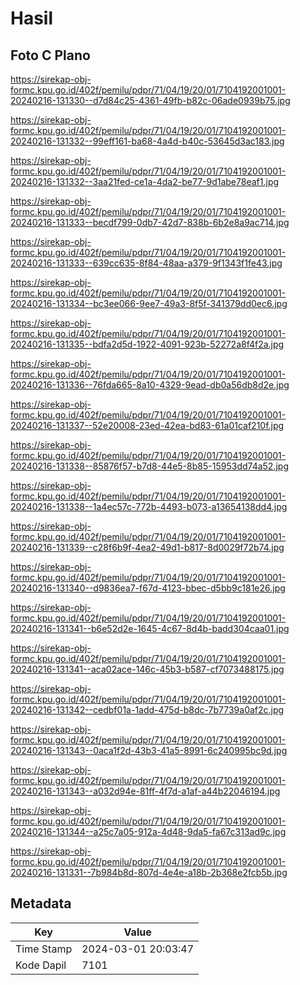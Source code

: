 # Hasil

## Foto C Plano

https://sirekap-obj-formc.kpu.go.id/402f/pemilu/pdpr/71/04/19/20/01/7104192001001-20240216-131330--d7d84c25-4361-49fb-b82c-06ade0939b75.jpg

https://sirekap-obj-formc.kpu.go.id/402f/pemilu/pdpr/71/04/19/20/01/7104192001001-20240216-131332--99eff161-ba68-4a4d-b40c-53645d3ac183.jpg

https://sirekap-obj-formc.kpu.go.id/402f/pemilu/pdpr/71/04/19/20/01/7104192001001-20240216-131332--3aa21fed-ce1a-4da2-be77-9d1abe78eaf1.jpg

https://sirekap-obj-formc.kpu.go.id/402f/pemilu/pdpr/71/04/19/20/01/7104192001001-20240216-131333--becdf799-0db7-42d7-838b-6b2e8a9ac714.jpg

https://sirekap-obj-formc.kpu.go.id/402f/pemilu/pdpr/71/04/19/20/01/7104192001001-20240216-131333--639cc635-8f84-48aa-a379-9f1343f1fe43.jpg

https://sirekap-obj-formc.kpu.go.id/402f/pemilu/pdpr/71/04/19/20/01/7104192001001-20240216-131334--bc3ee066-9ee7-49a3-8f5f-341379dd0ec6.jpg

https://sirekap-obj-formc.kpu.go.id/402f/pemilu/pdpr/71/04/19/20/01/7104192001001-20240216-131335--bdfa2d5d-1922-4091-923b-52272a8f4f2a.jpg

https://sirekap-obj-formc.kpu.go.id/402f/pemilu/pdpr/71/04/19/20/01/7104192001001-20240216-131336--76fda665-8a10-4329-9ead-db0a56db8d2e.jpg

https://sirekap-obj-formc.kpu.go.id/402f/pemilu/pdpr/71/04/19/20/01/7104192001001-20240216-131337--52e20008-23ed-42ea-bd83-61a01caf210f.jpg

https://sirekap-obj-formc.kpu.go.id/402f/pemilu/pdpr/71/04/19/20/01/7104192001001-20240216-131338--85876f57-b7d8-44e5-8b85-15953dd74a52.jpg

https://sirekap-obj-formc.kpu.go.id/402f/pemilu/pdpr/71/04/19/20/01/7104192001001-20240216-131338--1a4ec57c-772b-4493-b073-a13654138dd4.jpg

https://sirekap-obj-formc.kpu.go.id/402f/pemilu/pdpr/71/04/19/20/01/7104192001001-20240216-131339--c28f6b9f-4ea2-49d1-b817-8d0029f72b74.jpg

https://sirekap-obj-formc.kpu.go.id/402f/pemilu/pdpr/71/04/19/20/01/7104192001001-20240216-131340--d9836ea7-f67d-4123-bbec-d5bb9c181e26.jpg

https://sirekap-obj-formc.kpu.go.id/402f/pemilu/pdpr/71/04/19/20/01/7104192001001-20240216-131341--b6e52d2e-1645-4c67-8d4b-badd304caa01.jpg

https://sirekap-obj-formc.kpu.go.id/402f/pemilu/pdpr/71/04/19/20/01/7104192001001-20240216-131341--aca02ace-146c-45b3-b587-cf7073488175.jpg

https://sirekap-obj-formc.kpu.go.id/402f/pemilu/pdpr/71/04/19/20/01/7104192001001-20240216-131342--cedbf01a-1add-475d-b8dc-7b7739a0af2c.jpg

https://sirekap-obj-formc.kpu.go.id/402f/pemilu/pdpr/71/04/19/20/01/7104192001001-20240216-131343--0aca1f2d-43b3-41a5-8991-6c240995bc9d.jpg

https://sirekap-obj-formc.kpu.go.id/402f/pemilu/pdpr/71/04/19/20/01/7104192001001-20240216-131343--a032d94e-81ff-4f7d-a1af-a44b22046194.jpg

https://sirekap-obj-formc.kpu.go.id/402f/pemilu/pdpr/71/04/19/20/01/7104192001001-20240216-131344--a25c7a05-912a-4d48-9da5-fa67c313ad9c.jpg

https://sirekap-obj-formc.kpu.go.id/402f/pemilu/pdpr/71/04/19/20/01/7104192001001-20240216-131331--7b984b8d-807d-4e4e-a18b-2b368e2fcb5b.jpg


## Metadata

| Key        | Value               |
| ---------- | ------------------- |
| Time Stamp | 2024-03-01 20:03:47 |
| Kode Dapil | 7101                |



